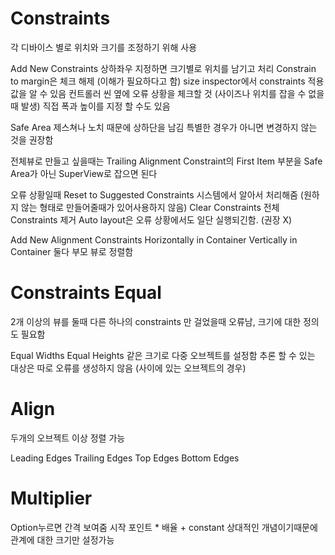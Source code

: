 # Constraints

각 디바이스 별로 위치와 크기를 조정하기 위해 사용

Add New Constraints 상하좌우 지정하면 크기별로 위치를 남기고 처리
Constrain to margin은 체크 해제 (이해가 필요하다고 함)
size inspector에서 constraints 적용 값을 알 수 있음
컨트롤러 씬 옆에 오류 상황을 체크할 것
(사이즈나 위치를 잡을 수 없을 때 발생)
직접 폭과 높이를 지정 할 수도 있음

Safe Area 제스쳐나 노치 때문에 상하단을 남김
특별한 경우가 아니면 변경하지 않는 것을 권장함

전체뷰로 만들고 싶을때는 Trailing Alignment Constraint의 First Item 부분을 Safe Area가 아닌 SuperView로 잡으면 된다

오류 상황일때
Reset to Suggested Constraints 시스템에서 알아서 처리해줌
(원하지 않는 형태로 만들어줄때가 있어사용하지 않음)
Clear Constraints 전체 Constraints 제거
Auto layout은 오류 상황에서도 일단 실행되긴함. (권장 X)

Add New Alignment Constraints Horizontally in Container
Vertically in Container
둘다 부모 뷰로 정렬함

# Constraints Equal

2개 이상의 뷰를 둘때 다른 하나의 constraints 만 걸었을때 오류남,
크기에 대한 정의도 필요함

Equal Widths
Equal Heights
같은 크기로 다중 오브젝트를 설정함
추론 할 수 있는 대상은 따로 오류를 생성하지 않음 (사이에 있는 오브젝트의 경우)

# Align

두개의 오브젝트 이상 정렬 가능

Leading Edges
Trailing Edges
Top Edges
Bottom Edges

# Multiplier

Option누르면 간격 보여줌
시작 포인트 * 배율 + constant
상대적인 개념이기때문에 관계에 대한 크기만 설정가능
